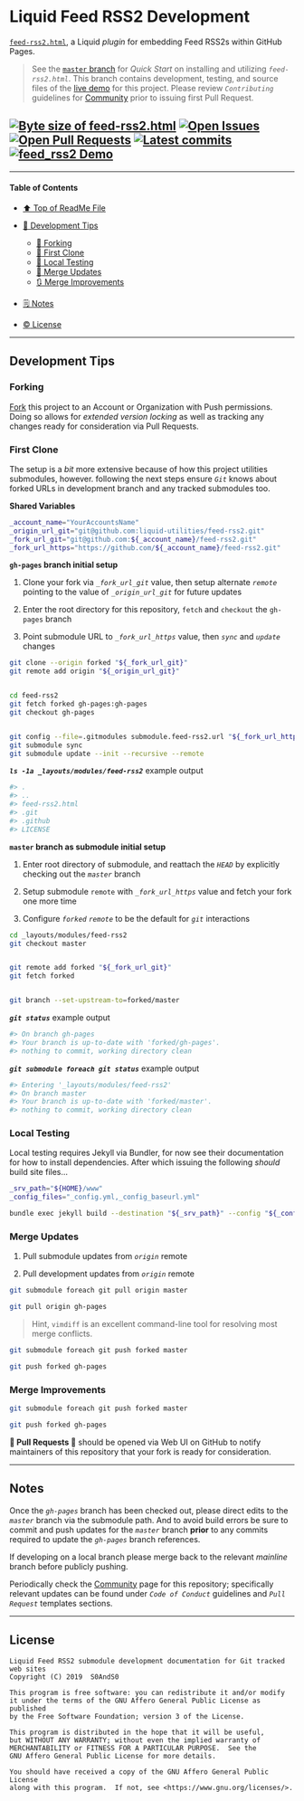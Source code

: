 # Liquid Feed RSS2 Development
[heading__title]:
  #liquid-feed-rss2-development
  "&#x2B06; Top of this page"


[`feed-rss2.html`][feed_rss2__master__source_code], a Liquid _plugin_ for embedding Feed RSS2s within GitHub Pages.


> See the [`master` branch][feed_rss2__master] for _Quick Start_ on installing and utilizing _`feed-rss2.html`_. This branch contains development, testing, and source files of the [live demo][demo__feed_rss2] for this project. Please review _`Contributing`_ guidelines for [Community][feed_rss2__community] prior to issuing first Pull Request.


## [![Byte size of feed-rss2.html][badge__master__feed_rss2__source_code]][feed_rss2__master__source_code] [![Open Issues][badge__issues__feed_rss2]][issues__feed_rss2] [![Open Pull Requests][badge__pull_requests__feed_rss2]][pull_requests__feed_rss2] [![Latest commits][badge__commits__feed_rss2__gh_pages]][commits__feed_rss2__gh_pages] [![feed_rss2 Demo][badge__demo__feed_rss2]][demo__feed_rss2]



------


#### Table of Contents


- [&#x2B06; Top of ReadMe File][heading__title]

- [:bridge_at_night: Development Tips][heading__development_tips]

  - [:trident: Forking][heading__forking]
  - [:herb: First Clone][heading__first_clone]
  - [:100: Local Testing][heading__local_testing]
  - [:arrows_counterclockwise: Merge Updates][heading__merge_updates]
  - [:arrows_clockwise: Merge Improvements][heading__merge_improvements]

- [&#x1F5D2; Notes][heading__notes]

- [:copyright: License][heading__license]


------


## Development Tips
[heading__development_tips]:
  #development-tips
  "&#x1F309; Quick reference for those ready to improve this project"


### Forking
[heading__forking]:
  #forking
  "&#x1F531;"


[Fork][fork__feed_rss2] this project to an Account or Organization with Push permissions. Doing so allows for _extended version locking_ as well as tracking any changes ready for consideration via Pull Requests.


### First Clone
[heading__first_clone]:
  #first-clone
  "&#x1F33F; Steps to ensure git knows about forked URLs in development branch and any tracked submodules"


The setup is a _bit_ more extensive because of how this project utilities submodules, however. following the next steps ensure _`Git`_ knows about forked URLs in development branch and any tracked submodules too.


**Shared Variables**


```Bash
_account_name="YourAccountsName"
_origin_url_git="git@github.com:liquid-utilities/feed-rss2.git"
_fork_url_git="git@github.com:${_account_name}/feed-rss2.git"
_fork_url_https="https://github.com/${_account_name}/feed-rss2.git"
```


**`gh-pages` branch initial setup**


1. Clone your fork via _`_fork_url_git`_ value, then setup alternate _`remote`_ pointing to the value of _`_origin_url_git`_ for future updates

2. Enter the root directory for this repository, `fetch` and `checkout` the `gh-pages` branch

3. Point submodule URL to _`_fork_url_https`_ value, then _`sync`_ and _`update`_ changes


```Bash
git clone --origin forked "${_fork_url_git}"
git remote add origin "${_origin_url_git}"


cd feed-rss2
git fetch forked gh-pages:gh-pages
git checkout gh-pages


git config --file=.gitmodules submodule.feed-rss2.url "${_fork_url_https}"
git submodule sync
git submodule update --init --recursive --remote
```


**_`ls -1a _layouts/modules/feed-rss2`_** example output


```Bash
#> .
#> ..
#> feed-rss2.html
#> .git
#> .github
#> LICENSE
```


**`master` branch as submodule initial setup**


1. Enter root directory of submodule, and reattach the _`HEAD`_ by explicitly checking out the _`master`_ branch

2. Setup submodule `remote` with _`_fork_url_https`_ value and fetch your fork one more time

3. Configure _`forked`_ _`remote`_ to be the default for _`git`_ interactions


```Bash
cd _layouts/modules/feed-rss2
git checkout master


git remote add forked "${_fork_url_git}"
git fetch forked


git branch --set-upstream-to=forked/master
```


**_`git status`_** example output


```Bash
#> On branch gh-pages
#> Your branch is up-to-date with 'forked/gh-pages'.
#> nothing to commit, working directory clean
```


**_`git submodule foreach git status`_** example output


```Bash
#> Entering '_layouts/modules/feed-rss2'
#> On branch master
#> Your branch is up-to-date with 'forked/master'.
#> nothing to commit, working directory clean
```


### Local Testing
[heading__local_testing]:
  #local-testing
  "&#x1F4AF; After initial setup, please test prior to public commits"


Local testing requires Jekyll via Bundler, for now see their documentation for how to install dependencies. After which issuing the following _should_ build site files...


```Bash
_srv_path="${HOME}/www"
_config_files="_config.yml,_config_baseurl.yml"

bundle exec jekyll build --destination "${_srv_path}" --config "${_config_files}"
```


### Merge Updates
[heading__merge_updates]:
  #merge-updates
  "&#x1F504; Update your fork with edits from this repository"


1. Pull submodule updates from _`origin`_ remote

2. Pull development updates from _`origin`_ remote


```Bash
git submodule foreach git pull origin master

git pull origin gh-pages
```


> Hint, `vimdiff` is an excellent command-line tool for resolving most merge conflicts.


```Bash
git submodule foreach git push forked master

git push forked gh-pages
```


### Merge Improvements
[heading__merge_improvements]:
  #merge-improvements
  "&#x1F503; Notify maintainers of this repository that your edits are ready for consideration"


```Bash
git submodule foreach git push forked master

git push forked gh-pages
```


**:tada: Pull Requests :tada:** should be opened via Web UI on GitHub to notify maintainers of this repository that your fork is ready for consideration.


___


## Notes
[heading__notes]:
  #notes
  "&#x1F5D2; Additional resources and things to keep in mind when developing"


Once the _`gh-pages`_ branch has been checked out, please direct edits to the _`master`_ branch via the submodule path. And to avoid build errors be sure to commit and push updates for the _`master`_ branch **prior** to any commits required to update the _`gh-pages`_ branch references.


If developing on a local branch please merge back to the relevant _mainline_ branch before publicly pushing.


Periodically check the [Community][feed_rss2__community] page for this repository; specifically relevant updates can be found under _`Code of Conduct`_ guidelines and _`Pull Request`_ templates sections.


___


## License
[heading__license]:
  #license
  "&#x00A9; Legal bits of Open Source software"


```
Liquid Feed RSS2 submodule development documentation for Git tracked web sites
Copyright (C) 2019  S0AndS0

This program is free software: you can redistribute it and/or modify
it under the terms of the GNU Affero General Public License as published
by the Free Software Foundation; version 3 of the License.

This program is distributed in the hope that it will be useful,
but WITHOUT ANY WARRANTY; without even the implied warranty of
MERCHANTABILITY or FITNESS FOR A PARTICULAR PURPOSE.  See the
GNU Affero General Public License for more details.

You should have received a copy of the GNU Affero General Public License
along with this program.  If not, see <https://www.gnu.org/licenses/>.
```



[feed_rss2__master]:
  https://github.com/liquid-utilities/feed-rss2/
  ""


[fork__feed_rss2]:
  https://github.com/liquid-utilities/feed-rss2/fork
  ""


[badge__commits__feed_rss2__gh_pages]:
  https://img.shields.io/github/last-commit/liquid-utilities/feed-rss2/gh-pages.svg

[commits__feed_rss2__gh_pages]:
  https://github.com/liquid-utilities/feed-rss2/commits/gh-pages
  "&#x1F4DD; History of changes on this branch"


[feed_rss2__community]:
  https://github.com/liquid-utilities/feed-rss2/community
  "&#x1F331; Dedicated to functioning code"



[badge__demo__feed_rss2]:
  https://img.shields.io/website/https/liquid-utilities.github.io/feed-rss2/index.html.svg?down_color=darkorange&down_message=Offline&label=Demo&logo=Demo%20Site&up_color=success&up_message=Online

[demo__feed_rss2]:
  https://liquid-utilities.github.io/feed-rss2/index.html
  "&#x1F52C; Exposes examples of how to utilize code from this repository"


[badge__issues__feed_rss2]:
  https://img.shields.io/github/issues/liquid-utilities/feed-rss2.svg

[issues__feed_rss2]:
  https://github.com/liquid-utilities/feed-rss2/issues
  "&#x2622; Search for and _bump_ existing issues or open new issues for project maintainer to address."


[badge__pull_requests__feed_rss2]:
  https://img.shields.io/github/issues-pr/liquid-utilities/feed-rss2.svg

[pull_requests__feed_rss2]:
  https://github.com/liquid-utilities/feed-rss2/pulls
  "&#x1F3D7; Pull Request friendly, though please check the Community guidelines"


[badge__master__feed_rss2__source_code]:
  https://img.shields.io/github/size/liquid-utilities/feed-rss2/feed-rss2.html.svg?label=feed-rss2.html

[feed_rss2__master__source_code]:
  https://github.com/liquid-utilities/feed-rss2/blob/master/feed-rss2.html
  "&#x2328; Project source code"
